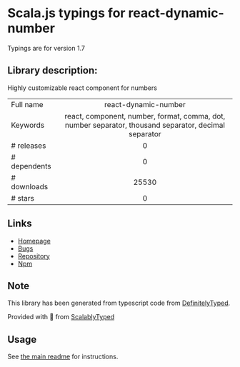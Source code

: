 
# Scala.js typings for react-dynamic-number

Typings are for version 1.7

## Library description:
Highly customizable react component for numbers

|                    |                 |
| ------------------ | :-------------: |
| Full name          | react-dynamic-number |
| Keywords           | react, component, number, format, comma, dot, number separator, thousand separator, decimal separator |
| # releases         | 0 |
| # dependents       | 0 |
| # downloads        | 25530 |
| # stars            | 0 |

## Links
- [Homepage](https://github.com/uhlryk/react-dynamic-number)
- [Bugs](https://github.com/uhlryk/react-dynamic-number/issues)
- [Repository](https://github.com/uhlryk/react-dynamic-number)
- [Npm](https://www.npmjs.com/package/react-dynamic-number)
    


## Note
This library has been generated from typescript code from [DefinitelyTyped](https://definitelytyped.org).

Provided with :purple_heart: from [ScalablyTyped](https://github.com/oyvindberg/ScalablyTyped)

## Usage
See [the main readme](../../readme.md) for instructions.


